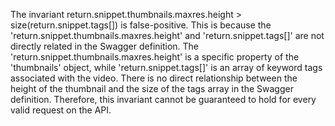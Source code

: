 The invariant return.snippet.thumbnails.maxres.height > size(return.snippet.tags[]) is false-positive. This is because the 'return.snippet.thumbnails.maxres.height' and 'return.snippet.tags[]' are not directly related in the Swagger definition. The 'return.snippet.thumbnails.maxres.height' is a specific property of the 'thumbnails' object, while 'return.snippet.tags[]' is an array of keyword tags associated with the video. There is no direct relationship between the height of the thumbnail and the size of the tags array in the Swagger definition. Therefore, this invariant cannot be guaranteed to hold for every valid request on the API.
